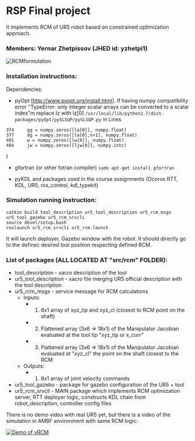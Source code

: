 # RSP Final project
It implements RCM of UR5 robot based on constrained optimization approach.

### Members: Yernar Zhetpissov (JHED id: yzhetpi1)


![RCMformulation](https://github.com/yera217/rsp_rcm/blob/main/RCMformulation.png?raw=true)

### Installation instructions:
Dependencies:
* pyOpt [http://www.pyopt.org/install.html]. If having numpy compatibility error "TypeError: only integer scalar arrays can be converted to a scalar index"m replace lz with lz[0] `/usr/local/lib/python2.7/dist-packages/pyOpt/pySLSQP/pySLSQP.py` in
Lines
```
374     gg = numpy.zeros([la[0]], numpy.float)
377     dg = numpy.zeros([la[0],n+1], numpy.float)
401     w = numpy.zeros([lw[0]], numpy.float)
404     jw = numpy.zeros([ljw[0]], numpy.intc)
```
)

* gfortran (or other fotran compiler)
`sudo apt-get install gfortran`

* pyKDL and packages used in the course assignments (Ocoros RTT, KDL, UR5, ros_control, kdl_typekit) 

### Simulation running instruction:
```
catkin build tool_description ur5_tool_description ur5_rcm_msgs ur5_tool_gazebo ur5_rcm_srvcli
source devel/setup.bash
roslaunch ur5_rcm_srvcli ur5_rcm.launch
```
It will launch deployer, Gazebo window with the robot. It should directly go to the definec desired tool position respecting defined RCM.


### List of packages (ALL LOCATED AT "src/rcm" FOLDER):
* tool_description - xacro description of the tool
* ur5_tool_description - xacro file merging UR5 official description with the tool description
* ur5_rcm_msgs - service message for RCM calculations 
  * Inputs:
    * 1) 6x1 array of xyz_tip and xyz_cl (closest to RCM point on the shaft)
    * 2) Flattened array (3x6 => 18x1) of the Manipulator Jacobian evaluated at the tool tip "xyz_tip or x_curr"
    * 3) Flattened array (3x6 => 18x1) of the Manipulator Jacobian evaluated at "xyz_cl" the point on the shaft closest to the RCM 
  * Outputs: 
    * 1) 6x1 array of joint velocity commands
*  ur5_tool_gazebo - package for gazebo configuration of the UR5 + tool
*  ur5_rcm_srvcli - MAIN package which implements RCM optimization server, RTT deployer logic, constructs KDL chain from robot_description, controller config files

There is no demo video with real UR5 yet, but there is a video of the simulation in AMBF environment with same RCM logic:

[![Demo of vRCM](https://img.youtube.com/vi/sJOVtvhsAN0/0.jpg)](https://www.youtube.com/watch?v=sJOVtvhsAN0)
